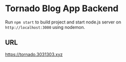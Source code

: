 # Tornado Blog App Backend

Run `npm start` to build project and start node.js server on `http://localhost:3000` using nodemon.

## URL
https://tornado.3031303.xyz
